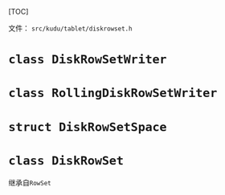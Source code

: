 [TOC]

文件： `src/kudu/tablet/diskrowset.h`

# `class DiskRowSetWriter`


# `class RollingDiskRowSetWriter`


# `struct DiskRowSetSpace`

# `class DiskRowSet`

继承自`RowSet`